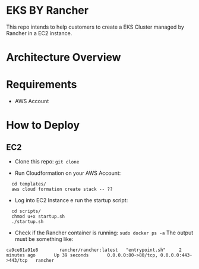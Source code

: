 # EKS BY Rancher
This repo intends to help customers to create a EKS Cluster managed by Rancher in a EC2 instance.

# Architecture Overview

# Requirements

- AWS Account 

# How to Deploy

## EC2

- Clone this repo: 
` git clone `

- Run Cloudformation on your AWS Account: 

``` 
  cd templates/
  aws cloud formation create stack -- ?? 
```

- Log into EC2 Instance e run the startup script:

```
  cd scripts/
  chmod u+x startup.sh
  ./startup.sh
```

- Check if the Rancher container is running: `sudo docker ps -a`
The output must be something like: 

`ca9ce81a91e8        rancher/rancher:latest   "entrypoint.sh"     2 minutes ago       Up 39 seconds       0.0.0.0:80->80/tcp, 0.0.0.0:443->443/tcp   rancher`








